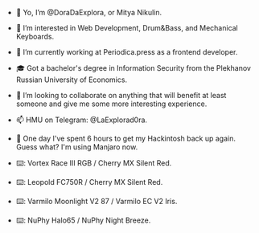 - 👋 Yo, I’m @DoraDaExplora, or Mitya Nikulin.
- 👀 I’m interested in Web Development, Drum&Bass, and Mechanical Keyboards.
- 🌱 I’m currently working at Periodica.press as a frontend developer.
- 🎓 Got a bachelor's degree in Information Security from the Plekhanov Russian University of Economics.
- 💞️ I’m looking to collaborate on anything that will benefit at least someone and give me some more interesting experience.
- 📫 HMU on Telegram: @LaExplorad0ra.
- 🤡 One day I've spent 6 hours to get my Hackintosh back up again. Guess what? I'm using Manjaro now.

- ⌨️: Vortex Race III RGB / Cherry MX Silent Red.
- ⌨️: Leopold FC750R / Cherry MX Silent Red.
- ⌨️: Varmilo Moonlight V2 87 / Varmilo EC V2 Iris.
- ⌨️: NuPhy Halo65 / NuPhy Night Breeze.

